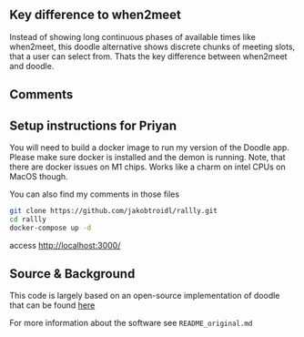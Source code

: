 ## Key difference to when2meet

Instead of showing long continuous phases of available times like when2meet, this doodle alternative shows discrete chunks of meeting slots, that a user can select from. Thats the key difference between when2meet and doodle.

## Comments

## Setup instructions for Priyan

You will need to build a docker image to run my version of the Doodle app. Please make sure docker is installed and the demon is running. Note, that there are docker issues on M1 chips. Works like a charm on intel CPUs on MacOS though.

You can also find my comments in those files

```bash
git clone https://github.com/jakobtroidl/rallly.git
cd rallly
docker-compose up -d
```

access <http://localhost:3000/>

## Source & Background

This code is largely based on an open-source implementation of doodle that can be found [here](https://github.com/lukevella/rallly)

For more information about the software see `README_original.md`
